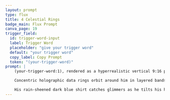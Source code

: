 ```yaml
---
layout: prompt
type: flux
title: 4 Celestial Rings
badge_main: Flux Prompt
canva_page: 19
trigger_field:
  id: trigger-word-input
  label: Trigger Word
  placeholder: "give your trigger word"
  default: "your trigger word"
  copy_label: Copy Prompt
  token: "(your-trigger-word)"
prompt: |
    (your-trigger-word:1), rendered as a hyperrealistic vertical 9:16 portrait, stands beneath towering violet jungle trees where bioluminescent dew clings to every fern.

    Concentric holographic data rings orbit around him in layered bands of light, spinning slowly while translucent glyphs and pulses drift through the mist-thick air.

    His rain-sheened dark blue shirt catches glimmers as he tilts his head back in silent awe, eyes reflecting the luminous rings while the rainforest textures gleam with cinematic clarity.
---
```

